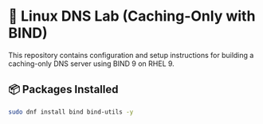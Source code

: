 # 🧪 Linux DNS Lab (Caching-Only with BIND)

This repository contains configuration and setup instructions for building a caching-only DNS server using BIND 9 on RHEL 9.

## 📦 Packages Installed
```bash
sudo dnf install bind bind-utils -y
